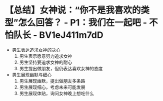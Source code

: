 # 【总结】女神说：“你不是我喜欢的类型”怎么回答？ - P1：我们在一起吧 - 不怕队长 - BV1eJ411m7dD

-   男生表达追求女神的决心
    1.  男生表示愿意努力追求女神
    2.  男生坚持要追求女神的耐心
    3.  男生提出做朋友，但仍表达喜欢女神的态度
-   男生展现幽默与细心
    1.  男生展现幽默，提出做朋友多条路
    2.  男生展现细心，考虑未来可能发展
    3.  男生展现体贴，询问女神晚上想吃什么